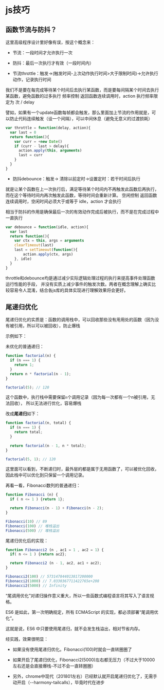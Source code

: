 # js技巧

## 函数节流与防抖？

这里高级程序设计里好像有误，按这个概念来：

- 节流：一段时间才允许执行一次

- 防抖：最后一次执行才有效（一段时间内）


- 节流throttle：触发->(触发时间-上次动作执行时间>大于限制时间)->允许执行动作，记录执行时间

我们不是要在每完成等待某个时间后去执行某函数，而是要每间隔某个时间去执行某函数，避免函数的过多执行
频率控制 返回函数连续调用时，action 执行频率限定为 次 / delay

譬如，如果有一个update函数每帧都会触发，那么里面加上节流的作用就是，可以防止代码连续触发（设一个间隔），可以中间休息（避免无意义的过渡损耗）

```js
var throttle = function(delay, action){
  var last = 0
  return function(){
    var curr = +new Date()
    if (curr - last > delay){
      action.apply(this, arguments)
      last = curr 
    }
  }
}
```

- 防抖debounce：触发-> 清除以前定时->设置定时：若干时间后执行

就是让某个函数在上一次执行后，满足等待某个时间内不再触发此函数后再执行，而在这个等待时间内再次触发此函数，等待时间会重新计算。
空闲控制 返回函数连续调用时，空闲时间必须大于或等于 idle，action 才会执行

相当于防抖的作用是确保最后一次的有效动作完成后被执行，而不是在完成过程中一直执行

```js
var debounce = function(idle, action){
  var last
  return function(){
    var ctx = this, args = arguments
    clearTimeout(last)
    last = setTimeout(function(){
        action.apply(ctx, args)
    }, idle)
  }
}
```

throttle和debounce均是通过减少实际逻辑处理过程的执行来提高事件处理函数运行性能的手段，
并没有实质上减少事件的触发次数。两者在概念理解上确实比较容易令人混淆，结合各js库的具体实现进行理解效果将会更好。

## 尾递归优化

尾递归优化的实质是：函数的调用栈中，可以回收那些没有用用处的函数（因为没有被引用，所以可以被回收），防止爆栈

示例如下：

未优化的普通递归：

```js
function factorial(n) {
  if (n === 1) {
    return 1;
  }
  return n * factorial(n - 1);
}

factorial(5); // 120
```

这个函数中，执行栈中需要保留`n`个调用记录（因为每一次都有一个n被引用，无法回收），
所以无法进行优化，容易爆栈

改成**尾递归**如下：

```js
function factorial(n, total) {
  if (n === 1) {
    return total;
  }
  
  return factorial(n - 1, n * total);
}

factorial(5, 1); // 120
```

这里面可以看到，不断递归时，最外层的都是属于无用函数了，可以被优化回收，因此栈中可以优化到只保留一个调用记录。


再看一看，Fibonacci数列的普通递归：

```js
function Fibonacci (n) {
  if ( n <= 1 ) {return 1};

  return Fibonacci(n - 1) + Fibonacci(n - 2);
}

Fibonacci(10) // 89
Fibonacci(100) // 堆栈溢出
Fibonacci(500) // 堆栈溢出
```

尾递归优化后的实现：

```js
function Fibonacci2 (n , ac1 = 1 , ac2 = 1) {
  if( n <= 1 ) {return ac2};

  return Fibonacci2 (n - 1, ac2, ac1 + ac2);
}

Fibonacci2(100) // 573147844013817200000
Fibonacci2(1000) // 7.0330367711422765e+208
Fibonacci2(5000) // Infinity
```

“尾调用优化”对递归操作意义重大，所以一些函数式编程语言将其写入了语言规格。

ES6 是如此，第一次明确规定，所有 ECMAScript 的实现，都必须部署“尾调用优化”。

这就是说，ES6 中只要使用尾递归，就不会发生栈溢出，相对节省内存。

经实践，效果很明显：

- 如果没有使用尾递归优化。Fibonacci(100)时就会一直转圈圈了

- 如果开启了尾递归优化，Fibonacci2(5000)左右都无压力（不过大于10000左右还是会直接爆栈-不过不会一直转圈圈）

- 另外，chrome中现代（201801左右）已经默认就开启尾递归优化了，无需手动开启（--harmony-tailcalls），毕竟时代在进步